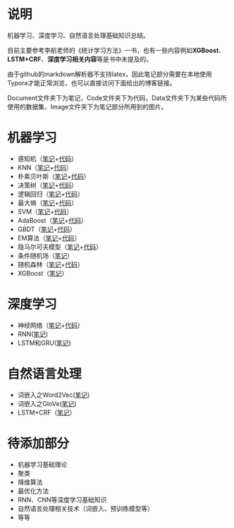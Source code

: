 # 说明

机器学习、深度学习、自然语言处理基础知识总结。

目前主要参考李航老师的《统计学习方法》一书，也有一些内容例如**XGBoost**、**LSTM+CRF**、**深度学习相关内容**等是书中未提及的。

由于github的markdown解析器不支持latex，因此笔记部分需要在本地使用Typora才能正常浏览，也可以直接访问下面给出的博客链接。

Document文件夹下为笔记，Code文件夹下为代码，Data文件夹下为某些代码所使用的数据集，Image文件夹下为笔记部分所用到的图片。

# 机器学习

- 感知机（[笔记](https://www.cnblogs.com/lyq2021/p/14253768.html)+[代码](Code/perceptron.py)）
- KNN（[笔记](https://www.cnblogs.com/lyq2021/p/14253756.html)+[代码](Code/knn.py)）
- 朴素贝叶斯（[笔记](https://www.cnblogs.com/lyq2021/p/14253771.html)+[代码](Code/naive_bayes.py)）
- 决策树（[笔记](https://www.cnblogs.com/lyq2021/p/14253778.html)+[代码](Code/decision_tree.py)）
- 逻辑回归（[笔记](https://www.cnblogs.com/lyq2021/p/14253818.html)+[代码](Code/logistic_regression.py)）
- 最大熵（[笔记](https://www.cnblogs.com/lyq2021/p/14253820.html)+[代码](Code/max_entropy.py)）
- SVM（[笔记](https://www.cnblogs.com/lyq2021/p/14253858.html)+[代码](Code/svm.py)）
- AdaBoost（[笔记](https://www.cnblogs.com/lyq2021/p/14253860.html)+[代码](Code/adaboost.py)）
- GBDT（[笔记](https://www.cnblogs.com/lyq2021/p/14253863.html)+[代码](Code/gbdt.py)）
- EM算法（[笔记](https://www.cnblogs.com/lyq2021/p/14253869.html)+[代码](Code/em.py)）
- 隐马尔可夫模型（[笔记](https://www.cnblogs.com/lyq2021/p/14253871.html)+[代码](Code/hmm.py)）
- 条件随机场（[笔记](https://www.cnblogs.com/lyq2021/p/14253872.html)）
- 随机森林（[笔记](https://www.cnblogs.com/lyq2021/p/14253876.html)+[代码](Code/random_forest.py)）
- XGBoost（[笔记](https://www.cnblogs.com/lyq2021/p/14253885.html)）

# 深度学习

- 神经网络（[笔记](https://www.cnblogs.com/lyq2021/p/14269424.html)+[代码](Code/neural_network.py)）
- RNN([笔记](https://www.cnblogs.com/lyq2021/p/14295398.html))
- LSTM和GRU([笔记](https://www.cnblogs.com/lyq2021/p/14302282.html))

# 自然语言处理

- 词嵌入之Word2Vec([笔记](https://www.cnblogs.com/lyq2021/p/14308673.html))
- 词嵌入之GloVe([笔记](https://www.cnblogs.com/lyq2021/p/14312830.html))
- LSTM+CRF（[笔记](https://www.cnblogs.com/lyq2021/p/14253897.html)）


# 待添加部分

- 机器学习基础理论
- 聚类
- 降维算法
- 最优化方法
- RNN、CNN等深度学习基础知识
- 自然语言处理相关技术（词嵌入、预训练模型等）
- 等等

